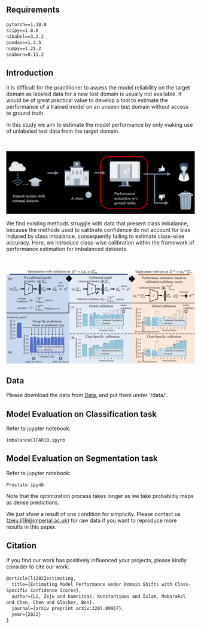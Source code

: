 ## Requirements

```
pytorch==1.10.0
scipy==1.8.0
nibabel==3.2.2
pandas==1.3.5
numpy==1.21.2
seaborn=0.11.2
```

## Introduction

It is difficult for the practitioner to assess the model reliability on the target domain as labeled data for a new test domain is usually not available. It would be of great practical value to develop a tool to estimate the performance of a trained model on an unseen test domain without access to ground truth.

In this study we aim to estimate the model performance by only making use of unlabeled test data from the target domain.

<br/> <div align=center><img src="figs/introfig.png" width="700px"/></div>

We find existing methods struggle with data that present class imbalance, because the methods used to calibrate confidence do not account for bias induced by class imbalance, consequently failing to estimate class-wise accuracy. Here, we introduce class-wise calibration within the framework of performance estimation for imbalanced datasets.

<br/> <div align=center><img src="figs/Fig1_Motivation.png" width="700px"/></div>

## Data
Please download the data from [Data](https://drive.google.com/file/d/139pqxkG2ccIFq6qNArnFJWQ2by2Spbxt/view?usp=sharing), and put them under '/data/'.

## Model Evaluation on Classification task

Refer to juypter notebook:
```
ImbalanceCIFAR10.ipynb
```

## Model Evaluation on Segmentation task

Refer to jupyter notebook:
```
Prostate.ipynb
```

Note that the optimization process takes longer as we take probabiltiy maps as dense predictions.

We just show a result of one condition for simplicity. Please contact us (zeju.li18@imperial.ac.uk) for raw data if you want to reproduce more results in this paper.

## Citation
If you find our work has positively influenced your projects, please kindly consider to cite our work:

```
@article{li2022estimating,
  title={Estimating Model Performance under Domain Shifts with Class-Specific Confidence Scores},
  author={Li, Zeju and Kamnitsas, Konstantinos and Islam, Mobarakol and Chen, Chen and Glocker, Ben},
  journal={arXiv preprint arXiv:2207.09957},
  year={2022}
}
```